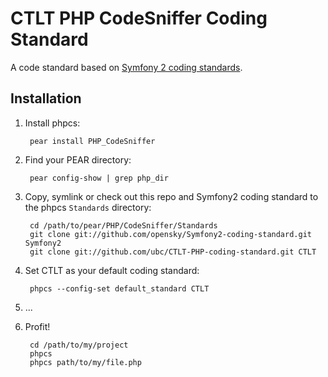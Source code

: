 CTLT PHP CodeSniffer Coding Standard
========================================

A code standard based on [Symfony 2 coding standards](http://symfony.com/doc/current/contributing/code/standards.html).

Installation
------------

1. Install phpcs:

        pear install PHP_CodeSniffer

2. Find your PEAR directory:

        pear config-show | grep php_dir

3. Copy, symlink or check out this repo and Symfony2 coding standard to the
   phpcs `Standards` directory:

        cd /path/to/pear/PHP/CodeSniffer/Standards
        git clone git://github.com/opensky/Symfony2-coding-standard.git Symfony2
        git clone git://github.com/ubc/CTLT-PHP-coding-standard.git CTLT

4. Set CTLT as your default coding standard:

        phpcs --config-set default_standard CTLT

5. ...

6. Profit!

        cd /path/to/my/project
        phpcs
        phpcs path/to/my/file.php
